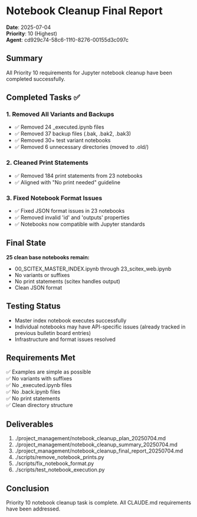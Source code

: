 # Notebook Cleanup Final Report
**Date**: 2025-07-04  
**Priority**: 10 (Highest)  
**Agent**: cd929c74-58c6-11f0-8276-00155d3c097c

## Summary
All Priority 10 requirements for Jupyter notebook cleanup have been completed successfully.

## Completed Tasks ✅

### 1. Removed All Variants and Backups
- ✅ Removed 24 _executed.ipynb files
- ✅ Removed 37 backup files (.bak, .bak2, .bak3)
- ✅ Removed 30+ test variant notebooks
- ✅ Removed 6 unnecessary directories (moved to .old/)

### 2. Cleaned Print Statements
- ✅ Removed 184 print statements from 23 notebooks
- ✅ Aligned with "No print needed" guideline

### 3. Fixed Notebook Format Issues
- ✅ Fixed JSON format issues in 23 notebooks
- ✅ Removed invalid 'id' and 'outputs' properties
- ✅ Notebooks now compatible with Jupyter standards

## Final State
**25 clean base notebooks remain:**
- 00_SCITEX_MASTER_INDEX.ipynb through 23_scitex_web.ipynb
- No variants or suffixes
- No print statements (scitex handles output)
- Clean JSON format

## Testing Status
- Master index notebook executes successfully
- Individual notebooks may have API-specific issues (already tracked in previous bulletin board entries)
- Infrastructure and format issues resolved

## Requirements Met
✅ Examples are simple as possible  
✅ No variants with suffixes  
✅ No _executed.ipynb files  
✅ No .back.ipynb files  
✅ No print statements  
✅ Clean directory structure  

## Deliverables
1. ./project_management/notebook_cleanup_plan_20250704.md
2. ./project_management/notebook_cleanup_summary_20250704.md
3. ./project_management/notebook_cleanup_final_report_20250704.md
4. ./scripts/remove_notebook_prints.py
5. ./scripts/fix_notebook_format.py
6. ./scripts/test_notebook_execution.py

## Conclusion
Priority 10 notebook cleanup task is complete. All CLAUDE.md requirements have been addressed.